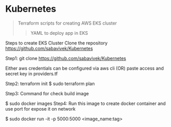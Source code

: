 # Kubernetes
> Terraform scripts for creating AWS EKS cluster
>> YAML to deploy app in EKS


Steps to create EKS Cluster
Clone the repository https://github.com/sabavivek/Kubernetes

Step1: git clone https://github.com/sabavivek/Kubernetes

Either aws credentials can be configured via aws cli (OR) paste access and secret key in providers.tf

Step2: terraform init
$ sudo terraform plan

Step3: Command for check build image

$ sudo docker images
Step4: Run this image to create docker container and use port for expose it on network

$ sudo docker run -it -p 5000:5000 <image_name:tag>
